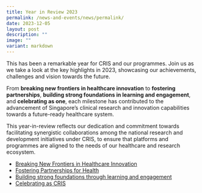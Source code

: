 ```yaml
---
title: Year in Review 2023
permalink: /news-and-events/news/permalink/
date: 2023-12-05
layout: post
description: ""
image: ""
variant: markdown
---
```

This has been a remarkable year for CRIS and our programmes. Join us as we take a look at the key highlights in 2023, showcasing our achievements, challenges and vision towards the future. 

From **breaking new frontiers in healthcare innovation** to **fostering partnerships**, **building strong foundations in learning and engagement**, and **celebrating as one**, each milestone has contributed to the advancement of Singapore’s clinical research and innovation capabilities towards a future-ready healthcare system.  

This year-in-review reflects our dedication and commitment towards facilitating synergistic collaborations among the national research and development initiatives under CRIS, to ensure that platforms and programmes are aligned to the needs of our healthcare and research ecosystem.

* [Breaking New Frontiers in Healthcare Innovation](/news-and-events/news/2023-newfrontiers/)
* [Fostering Partnerships for Health](/news-and-events/news/2023-partnerships/)
* [Building strong foundations through learning and engagement](/news-and-events/news/2023-learning)
* [Celebrating as CRIS](/news-and-events/news/2023-onecris)